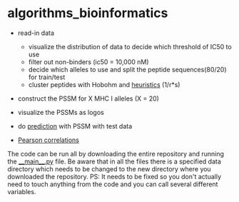 # algorithms_bioinformatics

* read-in data
  - visualize the distribution of data to decide which threshold of IC50 to use
  - filter out non-binders (ic50 = 10,000 nM)
  - decide which alleles to use and split the peptide sequences(80/20) for train/test
  - cluster peptides with Hobohm and [heuristics](01_heuristics_LSC.ipynb) (1/r\*s)
  
* construct the PSSM for X MHC I alleles (X = 20)
* visualize the PSSMs as logos
* do [prediction](02_predictions_LSC.ipynb) with PSSM with test data
* [Pearson correlations](02_predictions_LSC.ipynb)



The code can be run all by downloading the entire repository and running the [\_\_main__.py](__main__.py) file. Be aware that in all the files there is a specified data directory which needs to be changed to the new directory where you downloaded the repository. PS: It needs to be fixed so you don't actually need to touch anything from the code and you can call several different variables. 
